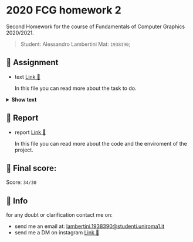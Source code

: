 # 2020 FCG homework 2

Second Homework for the course of Fundamentals of Computer Graphics 2020/2021.

>Student: Alessandro Lambertini Mat: `1938390`;

## 📝 Assignment

-   text [Link 🔗](./readme.html)

    In this file you can read more about the task to do.

<details><summary><b>Show text</b></summary>

# Yocto/Pathtrace: Tiny Path Tracer

In this homework, you will learn how to build a simple path tracer with enough
features to make it robust for many scenes. In particular, you will learn how to

- write camera with depth of field,
- write a complex material,
- write a naive path tracer,
- write a path tracer with multiple importance sampling.

## Framework

The code uses the library [Yocto/GL](https://github.com/xelatihy/yocto-gl),
that is included in this project in the directory `yocto`.
We suggest to consult the documentation for the library that you can find
at the beginning of the header files. Also, since the library is getting improved
during the duration of the course, se suggest that you star it and watch it
on Github, so that you can notified as improvements are made.

In order to compile the code, you have to install
[Xcode](https://apps.apple.com/it/app/xcode/id497799835?mt=12)
on OsX, [Visual Studio 2019](https://visualstudio.microsoft.com/it/vs/) on Windows,
or a modern version of gcc or clang on Linux,
together with the tools [cmake](www.cmake.org) and [ninja](https://ninja-build.org).
The script `scripts/build.sh` will perform a simple build on OsX.
As discussed in class, we prefer to use
[Visual Studio Code](https://code.visualstudio.com), with
[C/C++](https://marketplace.visualstudio.com/items?itemName=ms-vscode.cpptools) and
[CMake Tools](https://marketplace.visualstudio.com/items?itemName=ms-vscode.cmake-tools)
extensions, that we have configured to use for this course.

You will write your code in the file `yocto_pathtrace.cpp` for functions that
are declared in `yocto_pathtrace.h`. Your renderer is callsed by `ypathtrace.cpp`
for a command-line interface and `yipathtraces.cpp` that show a simple
user interface.

This repository also contains tests that are executed from the command line
as shown in `run.sh`. The rendered images are saved in the `out/` directory.
The results should match the ones in the directory `check/`.

## Functionality (26 points)

In this homework you will implement the following features:

- **Camera Sampling** in functions `sample_camera()` and `eval_camera()`:
  - implement camera sampling using `sample_disk()` for the lens
  - implement camera ray generation by simulating a thin lens camera
  - follow the slides to understand how to structure the code
- **Naive Path tracing** in function `trace_naive()`:
  - implement a naive path tracer using the product formulation
  - you should handle both delta and non-delta brdfs using `is_delta()`
    and the functions below
  - follow the slides to understand how to structure the code
  - you can use the functions `eval_position()`, `eval_shading_normal()`,
    `eval_emission()`, `eval_brdf()`, `eval_opacity()`
- **Brdf sampling** in function `eval_brdfcos()`, `sample_brdscos()`
  and `sample_brdfcos_pdf()`:
  - implement brdf evaluation and sampling in the above functions
  - the brdf is a sum of the following lobes stored in a brdf objects
    - diffuse lobe with weight `diffuse`
    - specular lobe with weight `specular`, ior `ior`,
      and roughness `roughness`
    - metal lobe with weight `metal`, complex ior `meta` and `metak`,
      and roughness `roughness`
    - transmission lobe with weight `transmission`, ior `ior`,
      and roughness `roughness`
  - you can use all the reflectance functions in Yocto/Shading including `eval_<lobe>()`
    `sample_<lobe>()`, and `sample_<lobe>_pdf()` with lobes
    `<func>_diffuse_reflection()`, `<func>_microfacet_reflection()`,
    `<func>_microfacet_transmission()`
  - `eval_brdfcos()` is just a sum of lobes, but remember to fold in the cosine
  - `sample_brdfcos()` picks a direction based on one of the lobes
  - `sample_brdfcos_pdf()` is the sum of the PDFs using weights `<lobe>_pdf`
    stored in `brdf`
  - follow the slides to understand how to structure the code
- **Delta handling** in function `eval_delta()`, `sample_delta()` and `sample_delta_pdf()`:
  - same as above with the corresponding functions
  - follow the slides to understand how to structure the code
- **Light sampling** in function `sample_lights()` and `sample_lights_pdf()`:
  - implement light sampling for both area lights and environment maps
  - lights and their CDFs are already implemented in `init_lights()`
  - follow the slides to understand how to structure the code
- **Path tracing** in function `trace_path()`:
  - implement a path tracer in the product formulation that uses MIS for
    illumination of the smooth BRDFs
  - the simplest way here is to get naive path tracing to work,
    then cut&paste that code and finally add light sampling using MIS
  - follow the slides to understand how to structure the code

To help out, we left example code in `trace_eyelight()`. You can also check out
Yocto/Trace that implements a similar path tracer; in this case though pay
attention to the various differences. In our opinion, it is probably easier to
follow the slides than to follow Yocto/Trace.

## Extra Credit (8 points)

Here we put options of things you could try to do.
You do not have to do them all, since points are capped to 8.
Choose then ones you want to do. They are all fun!

- **Refraction** in all BRDFs functions (2 points):
  - use the functions in Yocto/Math that directly support refraction
- **Large Scenes** (2 points):
  - render the supplied large scenes at very high sampling rate to test your renderer
- **Denoising** (6 points):
  - add support for denoising using [Intel Open Image Denoise](https://github.com/OpenImageDenoise/oidn)
  - to do this, you need to export an image for the albedo and one for the normals,
    in additions to the rendered images
  - you can either modify your renderer to compute albedo and normals on the fly
    while rendering or write an albedo and normals shader
  - compile Intel OIDN on your machine
  - use the supplied example application to denoise your images
  - submit a comparison between noisy, denoised, and reference images
- **Stratified Sampling 1** (4 points):
  - implement startified sampling in a shader that only sendds rays out
    uniformly in the cosine-weghted hemisphere for environment maps with no recursion
  - compare this sampling to pure random sampling
- **Stratified Sampling 2** (4 points):
  - implement startified sampling to choose environment map pixels as in [Pbrt](http://www.pbr-book.org)
  - compare this sampling to pure random sampling
- **Implicit Surfaces** (8 points):
  - implement a raytracer for implicit surfaces as discussed in [Scratchapixel](https://www.scratchapixel.com/lessons/advanced-rendering/rendering-distance-fields)
  - you can either extend your path tracer with new shape types (we suggest this)
    or create a whole new renderer
  - implement a ray-implicit intersection
  - create a scene to demonstrate your findings; you can take the models from Shadertoy
- **MYOS**, make your own scene (2 points):
  - create additional scenes that you can render from models assembled by you
  - to create new scenes, you can directly edit the json files that are just
    a serialization of the same-name variables in Yocto/SceneIO
  - remember that to get proper lighting yoou should either use environment
    maps or emissive materials
    - you can find high quality environment maps on [HDRIHaven](https://hdrihaven.com)
  - as a starting point you could use one of the test scenes and put new objects and environments
    - for material textures, try to search for "free PBR textures" on Google
    - for 3D models I am not sure; you can try either [CGTrader](http://ccgtrader.com), [SketchFab](http://www.sketchfab.com), [ModelHaven](https://3dmodelhaven.com)
  - you could also try to edit a scene in Blender and export it in glTF, use ysceneproc from Yocto/GL to convert it and edit the resulting Json
    - note though that in general lights and materials are not properly exported

## Submission

To submit the homework, you need to pack a ZIP file that contains the code
you write and the images it generates, i.e. the ZIP _with only the
`yocto_pathtrace/` and `out/` directories_.
The file should be called `<lastname>_<firstname>_<studentid>.zip`
(`<cognome>_<nome>_<matricola>.zip`) and you should exclude
all other directories. Send it on Google Classroom.

</details>

## 📜 Report

-   report [Link 🔗](./readme_PROF.html)

    In this file you can read more about the code and the enviroment of the project.

## 💯 Final score:

Score: `34/30`

## 🙋 Info

for any doubt or clarification contact me on:

-   send me an email at: lambertini.1938390@studenti.uniroma1.it
-   send me a DM on instagram [Link 🔗](https://www.instagram.com/lambertinialessandro/)
